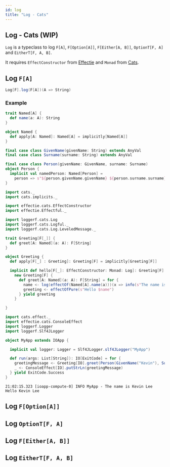 ```yaml
---
id: log
title: "Log - Cats"
---
```


## Log - Cats (WIP)

`Log` is a typeclass to log `F[A]`, `F[Option[A]]`, `F[Either[A, B]]`, `OptionT[F, A]` and `EitherT[F, A, B]`.

It requires `EffectConstructor` from [Effectie](https://kevin-lee.github.io/effectie) and `Monad` from [Cats](https://typelevel.org/cats).

## Log `F[A]`
```scala
Log[F].log(F[A])(A => String)
```

### Example
```scala mdoc:reset-object
trait Named[A] {
  def name(a: A): String
}

object Named {
  def apply[A: Named]: Named[A] = implicitly[Named[A]]
}

final case class GivenName(givenName: String) extends AnyVal
final case class Surname(surname: String) extends AnyVal

final case class Person(givenName: GivenName, surname: Surname)
object Person {
  implicit val namedPerson: Named[Person] =
    person => s"${person.givenName.givenName} ${person.surname.surname}"
}

import cats._
import cats.implicits._

import effectie.cats.EffectConstructor
import effectie.Effectful._

import loggerf.cats.Log
import loggerf.cats.Logful._
import loggerf.cats.Log.LeveledMessage._

trait Greeting[F[_]] {
  def greet[A: Named](a: A): F[String]
}

object Greeting {
  def apply[F[_] : Greeting]: Greeting[F] = implicitly[Greeting[F]]

  implicit def hello[F[_]: EffectConstructor: Monad: Log]: Greeting[F] =
    new Greeting[F] {
      def greet[A: Named](a: A): F[String] = for {
        name <- log(effectOf(Named[A].name(a)))(x => info(s"The name is $x"))
        greeting <- effectOfPure(s"Hello $name")
      } yield greeting
    }

}

import cats.effect._
import effectie.cats.ConsoleEffect
import loggerf.Logger
import loggerf.Slf4JLogger

object MyApp extends IOApp {

  implicit val logger: Logger = Slf4JLogger.slf4JLogger("MyApp")

  def run(args: List[String]): IO[ExitCode] = for {
    greetingMessage <- Greeting[IO].greet(Person(GivenName("Kevin"), Surname("Lee")))
    _ <- ConsoleEffect[IO].putStrLn(greetingMessage)
  } yield ExitCode.Success
}

```
```
21:02:15.323 [ioapp-compute-0] INFO MyApp - The name is Kevin Lee
Hello Kevin Lee
```

## Log `F[Option[A]]`

## Log `OptionT[F, A]`

## Log `F[Either[A, B]]`

## Log `EitherT[F, A, B]`
